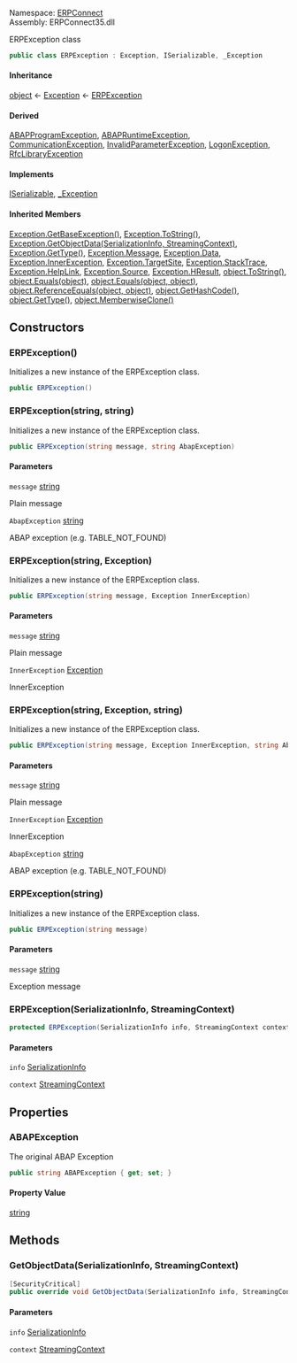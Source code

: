 
Namespace: [ERPConnect](index.md)  
Assembly: ERPConnect35.dll  

ERPException class

```csharp
public class ERPException : Exception, ISerializable, _Exception
```

#### Inheritance

[object](https://learn.microsoft.com/dotnet/api/system.object) ← 
[Exception](https://learn.microsoft.com/dotnet/api/system.exception) ← 
[ERPException](ERPConnect.ERPException.md)

#### Derived

[ABAPProgramException](ERPConnect.ABAPProgramException.md), 
[ABAPRuntimeException](ERPConnect.ABAPRuntimeException.md), 
[CommunicationException](ERPConnect.CommunicationException.md), 
[InvalidParameterException](ERPConnect.InvalidParameterException.md), 
[LogonException](ERPConnect.LogonException.md), 
[RfcLibraryException](ERPConnect.RfcLibraryException.md)

#### Implements

[ISerializable](https://learn.microsoft.com/dotnet/api/system.runtime.serialization.iserializable), 
[\_Exception](https://learn.microsoft.com/dotnet/api/system.runtime.interopservices.\_exception)

#### Inherited Members

[Exception.GetBaseException\(\)](https://learn.microsoft.com/dotnet/api/system.exception.getbaseexception), 
[Exception.ToString\(\)](https://learn.microsoft.com/dotnet/api/system.exception.tostring), 
[Exception.GetObjectData\(SerializationInfo, StreamingContext\)](https://learn.microsoft.com/dotnet/api/system.exception.getobjectdata), 
[Exception.GetType\(\)](https://learn.microsoft.com/dotnet/api/system.exception.gettype), 
[Exception.Message](https://learn.microsoft.com/dotnet/api/system.exception.message), 
[Exception.Data](https://learn.microsoft.com/dotnet/api/system.exception.data), 
[Exception.InnerException](https://learn.microsoft.com/dotnet/api/system.exception.innerexception), 
[Exception.TargetSite](https://learn.microsoft.com/dotnet/api/system.exception.targetsite), 
[Exception.StackTrace](https://learn.microsoft.com/dotnet/api/system.exception.stacktrace), 
[Exception.HelpLink](https://learn.microsoft.com/dotnet/api/system.exception.helplink), 
[Exception.Source](https://learn.microsoft.com/dotnet/api/system.exception.source), 
[Exception.HResult](https://learn.microsoft.com/dotnet/api/system.exception.hresult), 
[object.ToString\(\)](https://learn.microsoft.com/dotnet/api/system.object.tostring), 
[object.Equals\(object\)](https://learn.microsoft.com/dotnet/api/system.object.equals\#system\-object\-equals\(system\-object\)), 
[object.Equals\(object, object\)](https://learn.microsoft.com/dotnet/api/system.object.equals\#system\-object\-equals\(system\-object\-system\-object\)), 
[object.ReferenceEquals\(object, object\)](https://learn.microsoft.com/dotnet/api/system.object.referenceequals), 
[object.GetHashCode\(\)](https://learn.microsoft.com/dotnet/api/system.object.gethashcode), 
[object.GetType\(\)](https://learn.microsoft.com/dotnet/api/system.object.gettype), 
[object.MemberwiseClone\(\)](https://learn.microsoft.com/dotnet/api/system.object.memberwiseclone)

## Constructors

### <a id="ERPConnect_ERPException__ctor"></a> ERPException\(\)

Initializes a new instance of the ERPException class.

```csharp
public ERPException()
```

### <a id="ERPConnect_ERPException__ctor_System_String_System_String_"></a> ERPException\(string, string\)

Initializes a new instance of the ERPException class.

```csharp
public ERPException(string message, string AbapException)
```

#### Parameters

`message` [string](https://learn.microsoft.com/dotnet/api/system.string)

Plain message

`AbapException` [string](https://learn.microsoft.com/dotnet/api/system.string)

ABAP exception (e.g. TABLE_NOT_FOUND)

### <a id="ERPConnect_ERPException__ctor_System_String_System_Exception_"></a> ERPException\(string, Exception\)

Initializes a new instance of the ERPException class.

```csharp
public ERPException(string message, Exception InnerException)
```

#### Parameters

`message` [string](https://learn.microsoft.com/dotnet/api/system.string)

Plain message

`InnerException` [Exception](https://learn.microsoft.com/dotnet/api/system.exception)

InnerException

### <a id="ERPConnect_ERPException__ctor_System_String_System_Exception_System_String_"></a> ERPException\(string, Exception, string\)

Initializes a new instance of the ERPException class.

```csharp
public ERPException(string message, Exception InnerException, string AbapException)
```

#### Parameters

`message` [string](https://learn.microsoft.com/dotnet/api/system.string)

Plain message

`InnerException` [Exception](https://learn.microsoft.com/dotnet/api/system.exception)

InnerException

`AbapException` [string](https://learn.microsoft.com/dotnet/api/system.string)

ABAP exception (e.g. TABLE_NOT_FOUND)

### <a id="ERPConnect_ERPException__ctor_System_String_"></a> ERPException\(string\)

Initializes a new instance of the ERPException class.

```csharp
public ERPException(string message)
```

#### Parameters

`message` [string](https://learn.microsoft.com/dotnet/api/system.string)

Exception message

### <a id="ERPConnect_ERPException__ctor_System_Runtime_Serialization_SerializationInfo_System_Runtime_Serialization_StreamingContext_"></a> ERPException\(SerializationInfo, StreamingContext\)

```csharp
protected ERPException(SerializationInfo info, StreamingContext context)
```

#### Parameters

`info` [SerializationInfo](https://learn.microsoft.com/dotnet/api/system.runtime.serialization.serializationinfo)

`context` [StreamingContext](https://learn.microsoft.com/dotnet/api/system.runtime.serialization.streamingcontext)

## Properties

### <a id="ERPConnect_ERPException_ABAPException"></a> ABAPException

The original ABAP Exception

```csharp
public string ABAPException { get; set; }
```

#### Property Value

 [string](https://learn.microsoft.com/dotnet/api/system.string)

## Methods

### <a id="ERPConnect_ERPException_GetObjectData_System_Runtime_Serialization_SerializationInfo_System_Runtime_Serialization_StreamingContext_"></a> GetObjectData\(SerializationInfo, StreamingContext\)

```csharp
[SecurityCritical]
public override void GetObjectData(SerializationInfo info, StreamingContext context)
```

#### Parameters

`info` [SerializationInfo](https://learn.microsoft.com/dotnet/api/system.runtime.serialization.serializationinfo)

`context` [StreamingContext](https://learn.microsoft.com/dotnet/api/system.runtime.serialization.streamingcontext)

